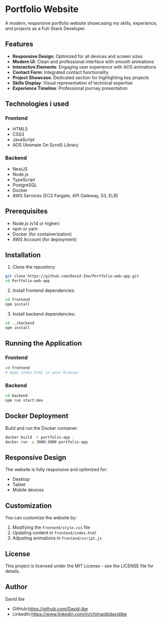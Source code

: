 # Portfolio Website

A modern, responsive portfolio website showcasing my skills, experience, and projects as a Full-Stack Developer.

## Features

- **Responsive Design**: Optimized for all devices and screen sizes
- **Modern UI**: Clean and professional interface with smooth animations
- **Interactive Elements**: Engaging user experience with AOS animations
- **Contact Form**: Integrated contact functionality
- **Project Showcase**: Dedicated section for highlighting key projects
- **Skills Display**: Visual representation of technical expertise
- **Experience Timeline**: Professional journey presentation

## Technologies i used

### Frontend
- HTML5
- CSS3
- JavaScript
- AOS (Animate On Scroll) Library

### Backend
- NestJS
- Node.js
- TypeScript
- PostgreSQL
- Docker
- AWS Services (ECS Fargate, API Gateway, S3, ELB)

## Prerequisites

- Node.js (v14 or higher)
- npm or yarn
- Docker (for containerization)
- AWS Account (for deployment)

## Installation

1. Clone the repository:
```bash
git clone https://github.com/David-Ibe/Portfolio-web-app.git
cd Portfolio-web-app
```

2. Install frontend dependencies:
```bash
cd frontend
npm install
```

3. Install backend dependencies:
```bash
cd ../backend
npm install
```

## Running the Application

### Frontend
```bash
cd frontend
# Open index.html in your browser
```

### Backend
```bash
cd backend
npm run start:dev
```

## Docker Deployment

Build and run the Docker container:
```bash
docker build -t portfolio-app .
docker run -p 3000:3000 portfolio-app
```

## Responsive Design

The website is fully responsive and optimized for:
- Desktop
- Tablet
- Mobile devices

## Customization

You can customize the website by:
1. Modifying the `frontend/style.css` file
2. Updating content in `frontend/index.html`
3. Adjusting animations in `frontend/script.js`

## License

This project is licensed under the MIT License - see the LICENSE file for details.

## Author

David Ibe
- GitHub:https://github.com/David-Ibe
- LinkedIn:https://www.linkedin.com/in/chimaobidavidibe
